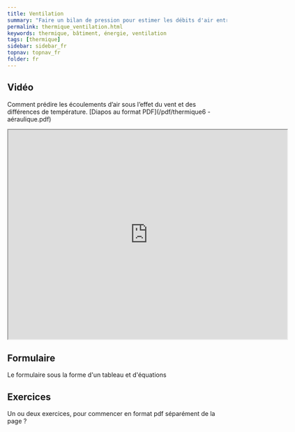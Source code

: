 ```yaml
---
title: Ventilation
summary: "Faire un bilan de pression pour estimer les débits d'air entre les zones thermique"
permalink: thermique_ventilation.html
keywords: thermique, bâtiment, énergie, ventilation
tags: [thermique]
sidebar: sidebar_fr
topnav: topnav_fr
folder: fr
---
```


## Vidéo

Comment prédire les écoulements d’air sous l’effet du vent et des différences de température. [Diapos au format PDF](/pdf/thermique6 - aéraulique.pdf)

<iframe src="https://player.vimeo.com/video/142891349?color=ff9933&portrait=0" width="640" height="480" frameborder="1" webkitallowfullscreen mozallowfullscreen allowfullscreen></iframe>

## Formulaire

Le formulaire sous la forme d'un tableau et d'équations

## Exercices

Un ou deux exercices, pour commencer en format pdf séparément de la page ?
